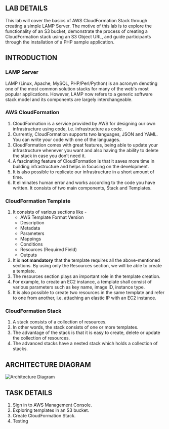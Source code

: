 <H2> LAB DETAILS </h2>

This lab will cover the basics of AWS CloudFormation Stack through creating a simple LAMP Server. The motive of this lab is to explore the functionality of an S3 bucket, demonstrate the process of creating a CloudFormation stack using an S3 Object URL, and guide participants through the installation of a PHP sample application.


<h2> INTRODUCTION </h2>

<H3> LAMP Server </H3>

LAMP (Linux, Apache, MySQL, PHP/Perl/Python) is an acronym denoting one of the most common solution stacks for many of the web's most popular applications. However, LAMP now refers to a generic software stack model and its components are largely interchangeable.

<H3> AWS CloudFormation </H3>

<ol>
  
 <li> CloudFormation is a service provided by AWS for designing our own infrastructure using code, i.e. infrastructure as code. </li>
  
 <li> Currently, CloudFormation supports two languages, JSON and YAML. You can write your code with one of the languages. </li>
  
 <li> CloudFormation comes with great features, being able to update your infrastructure whenever you want and also having the ability to delete the stack in case you don’t need it. </li>
  
 <li> A fascinating feature of CloudFormation is that it saves more time in building infrastructure and helps in focusing on the development. </li>
  
 <li> It is also possible to replicate our infrastructure in a short amount of time. </li>
  
 <li> It eliminates human error and works according to the code you have written. It consists of two main components, Stack and Templates. </li>

</ol>

<H3> CloudFormation Template </H3>

  

<ol>
  <li>   It consists of various sections like -
     <ul>
           <li>     AWS Template Format Version </li>            
           <li>     Description </li>            
           <li>     Metadata </li>            
           <li>     Parameters </li>            
           <li>     Mappings </li>            
           <li>     Conditions </li>            
           <li>     Resources (Required Field) </li>            
           <li>     Outputs </li>
      </ul>
  </li>
    
  <li>  It is <B>not mandatory</B> that the template requires all the above-mentioned sections. By using only the Resources section, we will be able to create a template.    </li>
    
  <li> The resources section plays an important role in the template creation. </li>
    
  <li> For example, to create an EC2 instance, a template shall consist of various parameters such as key name, image ID, instance type. </li>
    
  <li>  It is also possible to create two resources in the same template and refer to one from another, i.e. attaching an elastic IP with an EC2 instance. </li>

</ol>



<H3> CloudFormation Stack </H3>
<ol>
 <li> A stack consists of a collection of resources. </li>

 <li> In other words, the stack consists of one or more templates. </li>

 <li> The advantage of the stack is that it is easy to create, delete or update the collection of resources. </li>

 <li> The advanced stacks have a nested stack which holds a collection of stacks. </li>
</ol>
<H2> ARCHITECTURE DIAGRAM </h2>

![Architecture Diagram](https://github.com/nilesh-shardul/AWS-Labs/assets/40804989/1771c9bc-0390-4bcc-8505-96579e56eeaf)

<h2> TASK DETAILS </h2>

<ol>

<li> Sign in to AWS Management Console. </li>

<li> Exploring templates in an S3 bucket. </li>

<li> Create CloudFormation Stack. </li>

<li> Testing </li>
  
</ol>
